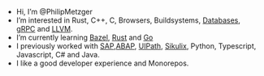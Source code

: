 - Hi, I’m @PhilipMetzger
- I’m interested in Rust, C++, C, Browsers, Buildsystems, [Databases], [gRPC] and [LLVM]. 
- I’m currently learning [Bazel], [Rust] and [Go]
- I previously worked with [SAP],[ABAP], [UIPath], [Sikulix], Python, Typescript, Javascript, C# and Java. 
- I like a good developer experience and Monorepos.
<!-- - I have a [blog] --->


<!---
PhilipMetzger/PhilipMetzger is a ✨ special ✨ repository because its `README.md` (this file) appears on your GitHub profile.
You can click the Preview link to take a look at your changes.
--->
[ABAP]: https://en.wikipedia.org/wiki/ABAP
[Bazel]: https://www.bazel.build
<!-- [blog]: https://gith -->
[Databases]: https://www.sqlite.org
[gRPC]: https://grpc.io
[Go]: https://go.dev
[LLVM]: https://www.llvm.org
[Sikulix]: http://sikulix.com
[SAP]: https://www.sap.com/index.html
[Rust]: https://www.rust-lang.org
[UIPath]: https://www.uipath.com


